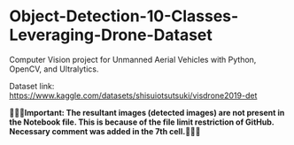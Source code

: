 # Object-Detection-10-Classes-Leveraging-Drone-Dataset
Computer Vision project for Unmanned Aerial Vehicles with Python, OpenCV, and Ultralytics.

Dataset link: https://www.kaggle.com/datasets/shisuiotsutsuki/visdrone2019-det


**🌟🌟🌟Important: The resultant images (detected images) are not present in the Notebook file. This is because of the file limit restriction of GitHub. Necessary comment was added in the 7th cell.🌟🌟🌟**

